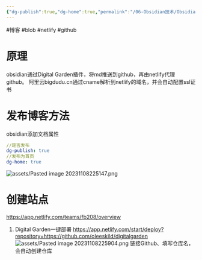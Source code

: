 ```yaml
---
{"dg-publish":true,"dg-home":true,"permalink":"/06-Obsidian技术/Obsidian发布博客/","tags":["gardenEntry"],"dgPassFrontmatter":true}
---
```


#博客 #blob #netlify #github

# 原理
obsidian通过Digital Garden插件，将md推送到github，再由netlify代理github。
阿里云bigdudu.cn通过cname解析到netlify的域名，并会自动配置ssl证书

# 发布博客方法
obsidian添加文档属性
``` yaml
//是否发布
dg-publish: true
//发布为首页
dg-home: true
```

![assets/Pasted image 20231108225147.png](/img/user/assets/Pasted%20image%2020231108225147.png)


# 创建站点
https://app.netlify.com/teams/fb208/overview

1. Digital Garden一键部署
https://app.netlify.com/start/deploy?repository=https://github.com/oleeskild/digitalgarden
![assets/Pasted image 20231108225904.png](/img/user/assets/Pasted%20image%2020231108225904.png)
链接Github、填写仓库名，会自动创建仓库